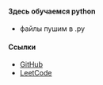 #### Здесь обучаемся python

- файлы пушим в .py

#### Ссылки

- [GitHub](https://github.com/KamilMinibaev)
- [LeetCode](https://leetcode.com/u/kamil_minibaev/)
